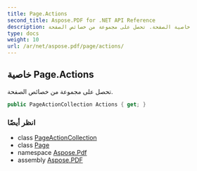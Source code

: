 ```yaml
---
title: Page.Actions
second_title: Aspose.PDF for .NET API Reference
description: خاصية الصفحة. تحصل على مجموعة من خصائص الصفحة
type: docs
weight: 10
url: /ar/net/aspose.pdf/page/actions/
---
```

## خاصية Page.Actions

تحصل على مجموعة من خصائص الصفحة.

```csharp
public PageActionCollection Actions { get; }
```

### انظر أيضًا

* class [PageActionCollection](../../pageactioncollection/)
* class [Page](../)
* namespace [Aspose.Pdf](../../../aspose.pdf/)
* assembly [Aspose.PDF](../../../)